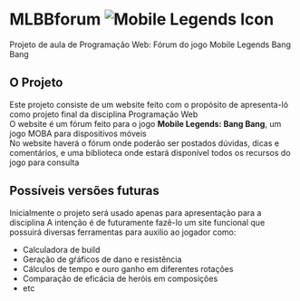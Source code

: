 # MLBBforum ![Mobile Legends Icon](https://upload.wikimedia.org/wikipedia/en/9/9e/Mobilelegends.png)
Projeto de aula de Programação Web: Fórum do jogo Mobile Legends Bang Bang  

## O Projeto  
Este projeto consiste de um website feito com o propósito de apresenta-ló como projeto final da disciplina Programação Web  
O website é um fórum feito para o jogo **Mobile Legends: Bang Bang**, um jogo MOBA para dispositivos móveis  
No website haverá o fórum onde poderão ser postados dúvidas, dicas e comentários, e uma biblioteca onde estará disponível todos os recursos do jogo para consulta  

## Possíveis versões futuras
Inicialmente o projeto será usado apenas para apresentação para a disciplina
A intenção é de futuramente fazê-lo um site funcional que possuirá diversas ferramentas para auxilio ao jogador como:
 - Calculadora de build
 - Geração de gŕáficos de dano e resistência
 - Cálculos de tempo e ouro ganho em diferentes rotações
 - Comparação de eficácia de heróis em composições
 - etc
